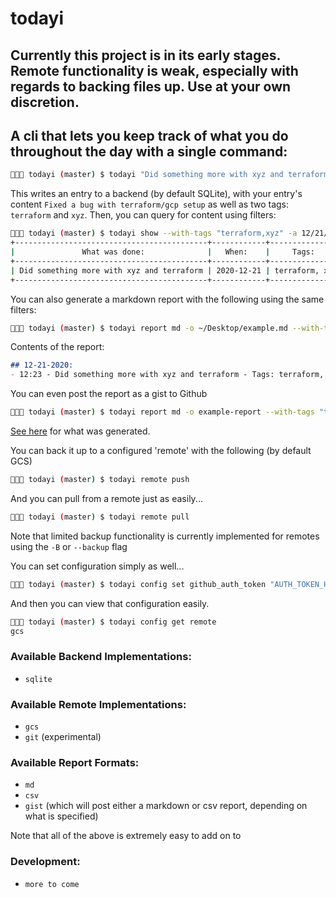 # todayi

## Currently this project is in its early stages. Remote functionality is weak, especially with regards to backing files up. Use at your own discretion.

## A cli that lets you keep track of what you do throughout the day with a single command:

```sh
🌴🌴🌴 todayi (master) $ todayi "Did something more with xyz and terraform" -t xyz terraform
```

This writes an entry to a backend (by default SQLite), with your entry's content `Fixed a bug with terraform/gcp setup` as well as two tags: `terraform` and `xyz`. Then, you can query for content using filters:

```sh
🌴🌴🌴 todayi (master) $ todayi show --with-tags "terraform,xyz" -a 12/21/2020
+-------------------------------------------+------------+----------------+
|               What was done:              |   When:    |     Tags:      |
+-------------------------------------------+------------+----------------+
| Did something more with xyz and terraform | 2020-12-21 | terraform, xyz |
+-------------------------------------------+------------+----------------+
```

You can also generate a markdown report with the following using the same filters:
```sh
🌴🌴🌴 todayi (master) $ todayi report md -o ~/Desktop/example.md --with-tags "terraform,xyz" -a 12/21/2020
```

Contents of the report:
```md
## 12-21-2020:
- 12:23 - Did something more with xyz and terraform - Tags: terraform, xyz

```

You can even post the report as a gist to Github
```sh
🌴🌴🌴 todayi (master) $ todayi report md -o example-report --with-tags "terraform,xyz" -a 12/21/2020 --gist --public
```
[See here](https://gist.github.com/brighton1101/798cabe484b7445cb9a2774408eb3961) for what was generated.


You can back it up to a configured 'remote' with the following (by default GCS)
```sh
🌴🌴🌴 todayi (master) $ todayi remote push
```

And you can pull from a remote just as easily...
```sh
🌴🌴🌴 todayi (master) $ todayi remote pull
```

Note that limited backup functionality is currently implemented for remotes using the `-B` or `--backup` flag

You can set configuration simply as well...
```sh
🌴🌴🌴 todayi (master) $ todayi config set github_auth_token "AUTH_TOKEN_HERE"
```

And then you can view that configuration easily.
```sh
🌴🌴🌴 todayi (master) $ todayi config get remote
gcs
```

### Available Backend Implementations:
- `sqlite`

### Available Remote Implementations:
- `gcs`
- `git` (experimental)

### Available Report Formats:
- `md`
- `csv`
- `gist` (which will post either a markdown or csv report, depending on what is specified)

Note that all of the above is extremely easy to add on to

### Development:
- `more to come`
